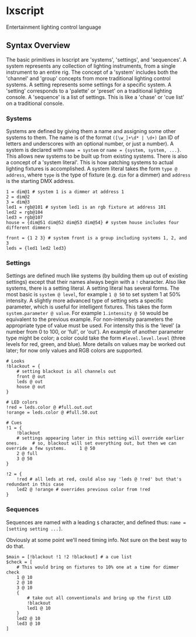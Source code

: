 # lxscript
Entertainment lighting control language

## Syntax Overview

The basic primitives in lxscript are 'systems', 'settings', and 'sequences'. A system represents any collection of lighting instruments, from a single instrument to an entire rig. The concept of a 'system' includes both the 'channel' and 'group' concepts from more traditional lighting control systems. A setting represents some settings for a specific system. A 'setting' corresponds to a 'palette' or 'preset' on a traditional lighting console. A 'sequence' is a list of settings. This is like a 'chase' or 'cue list' on a traditional console. 
### Systems

Systems are defined by giving them a name and assigning some other systems to them. The name is of the format `([\w_]+\d* | \d+)` (an ID of letters and underscores with an optional number, or just a number). A system is declared with `name = system` or `name = {system, system, ...}`. This allows new systems to be built up from existing systems. 
There is also a concept of a 'system literal'. This is how patching systems to actual lighting fixtures is accomplished. A system literal takes the form `type @ address`, where `type` is the type of fixture (e.g. `dim` for a dimmer) and `address` is the starting DMX address.

```
1 = dim@1 # system 1 is a dimmer at address 1
2 = dim@2
3 = dim@3
led1 = rgb@101 # system led1 is an rgb fixture at address 101
led2 = rgb@104
led3 = rgb@107
house = {dim@51 dim@52 dim@53 dim@54} # system house includes four different dimmers

front = {1 2 3} # system front is a group including systems 1, 2, and 3
leds = {led1 led2 led3}
```

### Settings

Settings are defined much like systems (by building them up out of existing settings) except that their names always begin with a `!` character. 
Also like systems, there is a setting literal. A setting literal has several forms. The most basic is `system @ level`, for example `1 @ 50` to set system 1 at 50% intensity. A slightly more advanced type of setting sets a specific parameter, which is useful for intelligent fixtures. This takes the form `system.parameter @ value`. For example `1.intensity @ 50` would be equivalent to the previous example. 
For non-intensity parameters the appropriate type of value must be used. For intensity this is the 'level' (a number from 0 to 100, or 'full', or 'out'). An example of another parameter type might be color; a color could take the form `#level.level.level` (three levels for red, green, and blue). More details on values may be worked out later; for now only values and RGB colors are supported. 

```
# Looks
!blackout = {
    # setting blackout is all channels out
    front @ out
    leds @ out
    house @ out
}

# LED colors
!red = leds.color @ #full.out.out
!orange = leds.color @ #full.50.out

# Cues
!1 = {
    !blackout
    # settings appearing later in this setting will override earlier ones.     # so, blackout will set everything out, but then we can override a few systems.     1 @ 50
    2 @ full
    3 @ 50
}

!2 = {
    !red # all leds at red, could also say 'leds @ !red' but that's redundant in this case
    led2 @ !orange # overrides previous color from !red
}
```

### Sequences

Sequences are named with a leading `$` character, and defined thus: `name = [setting setting ...]`. 

Obviously at some point we'll need timing info. Not sure on the best way to do that.

```
$main = [!blackout !1 !2 !blackout] # a cue list
$check = [
    # This would bring on fixtures to 10% one at a time for dimmer check
    1 @ 10
    2 @ 10
    3 @ 10
    {
        # take out all conventionals and bring up the first LED
        !blackout
        led1 @ 10
    }
    led2 @ 10
    led3 @ 10
]
```
